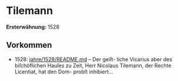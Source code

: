 # Tilemann

**Ersterwähnung:** 1528

## Vorkommen
- 1528: [jahre/1528/README.md](../jahre/1528/README.md) – Der geiſt-
liche Vicarius aber des biſchöflichen Hauſes zu Zeit, Herr
Nicolaus Tilemann, der Rechte Licentiat, hat den Dom-
probſt inhibiert...
